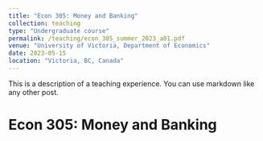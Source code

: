 ```yaml
---
title: "Econ 305: Money and Banking"
collection: teaching
type: "Undergraduate course"
permalink: /teaching/econ_305_summer_2023_a01.pdf
venue: "University of Victoria, Department of Economics"
date: 2023-05-15
location: "Victoria, BC, Canada"
---
```


This is a description of a teaching experience. You can use markdown like any other post.

Econ 305: Money and Banking
======
